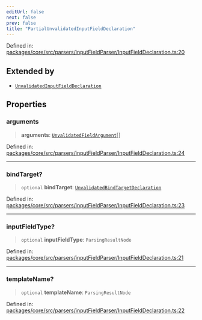 ```yaml
---
editUrl: false
next: false
prev: false
title: "PartialUnvalidatedInputFieldDeclaration"
---
```


Defined in: [packages/core/src/parsers/inputFieldParser/InputFieldDeclaration.ts:20](https://github.com/mProjectsCode/obsidian-meta-bind-plugin/blob/6b3651315380ea977c7f8746a2130e83024d2b95/packages/core/src/parsers/inputFieldParser/InputFieldDeclaration.ts#L20)

## Extended by

- [`UnvalidatedInputFieldDeclaration`](/obsidian-meta-bind-plugin-docs/api/interfaces/unvalidatedinputfielddeclaration/)

## Properties

### arguments

> **arguments**: [`UnvalidatedFieldArgument`](/obsidian-meta-bind-plugin-docs/api/interfaces/unvalidatedfieldargument/)[]

Defined in: [packages/core/src/parsers/inputFieldParser/InputFieldDeclaration.ts:24](https://github.com/mProjectsCode/obsidian-meta-bind-plugin/blob/6b3651315380ea977c7f8746a2130e83024d2b95/packages/core/src/parsers/inputFieldParser/InputFieldDeclaration.ts#L24)

***

### bindTarget?

> `optional` **bindTarget**: [`UnvalidatedBindTargetDeclaration`](/obsidian-meta-bind-plugin-docs/api/interfaces/unvalidatedbindtargetdeclaration/)

Defined in: [packages/core/src/parsers/inputFieldParser/InputFieldDeclaration.ts:23](https://github.com/mProjectsCode/obsidian-meta-bind-plugin/blob/6b3651315380ea977c7f8746a2130e83024d2b95/packages/core/src/parsers/inputFieldParser/InputFieldDeclaration.ts#L23)

***

### inputFieldType?

> `optional` **inputFieldType**: `ParsingResultNode`

Defined in: [packages/core/src/parsers/inputFieldParser/InputFieldDeclaration.ts:21](https://github.com/mProjectsCode/obsidian-meta-bind-plugin/blob/6b3651315380ea977c7f8746a2130e83024d2b95/packages/core/src/parsers/inputFieldParser/InputFieldDeclaration.ts#L21)

***

### templateName?

> `optional` **templateName**: `ParsingResultNode`

Defined in: [packages/core/src/parsers/inputFieldParser/InputFieldDeclaration.ts:22](https://github.com/mProjectsCode/obsidian-meta-bind-plugin/blob/6b3651315380ea977c7f8746a2130e83024d2b95/packages/core/src/parsers/inputFieldParser/InputFieldDeclaration.ts#L22)
